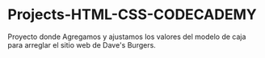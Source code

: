 # Projects-HTML-CSS-CODECADEMY
Proyecto donde Agregamos y ajustamos los valores del modelo de caja para arreglar el sitio web de Dave's Burgers. 
